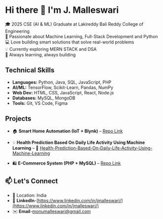 # Hi there 👋 I'm J. Malleswari

<!--
**JonnadulaMalleswari/JonnadulaMalleswari** is a ✨ _special_ ✨ repository because its `README.md` (this file) appears on your GitHub profile. -->

🎓 2025 CSE (AI & ML) Graduate at Lakireddy Bali Reddy College of Engineering   
🌟 Passionate about Machine Learning, Full-Stack Development and Python  
💻 Love building smart solutions that solve real-world problems   
💡 Currently exploring MERN STACK and DSA  
🚀 Always learning, always building

##  Technical Skills 
- **Languages:** Python, Java, SQL, JavaScript, PHP  
- **AI/ML:** TensorFlow, Scikit-Learn, Pandas, NumPy  
- **Web Dev:** HTML, CSS, JavaScript, React, Node.js 
- **Databases:** MySQL, MongoDB  
- **Tools:** Git, VS Code, Figma

## Projects
- 🏠 **Smart Home Automation (IoT + Blynk)** – [Repo Link](#)
- 💡 **Health Prediction Based On Daily Life Activity Using Machine Learning**
  – 📂 [Health-Prediction-Based-On-Daily-Life-Activity-Using-Machine-Learning](https://github.com/JonnadulaMalleswari/Health-Prediction-Based-On-Daily-Life-Activity-Using-Machine-Learning) 

- 🛍️ **E-Commerce System (PHP + MySQL)** – [Repo Link](#)

## 📫 Let's Connect

- 📍 Location: India  
- 🔗 **LinkedIn**-[https://www.linkedin.com/in/jmalleswari/](https://www.linkedin.com/in/jmalleswari/)
- ✉️ **Email**-[monumalleswari@gmail.com](mailto:monumalleswari@gmail.com) 

  

